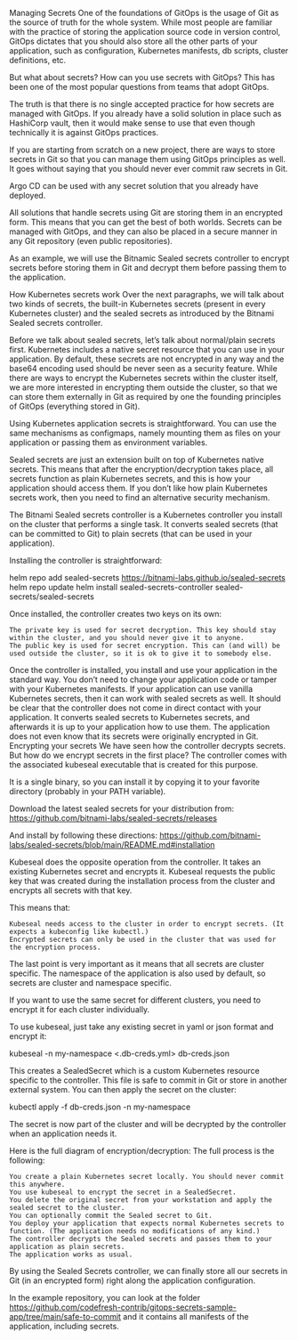 Managing Secrets
One of the foundations of GitOps is the usage of Git as the source of truth for the whole system. While most people are familiar with the practice of storing the application source code in version control, GitOps dictates that you should also store all the other parts of your application, such as configuration, Kubernetes manifests, db scripts, cluster definitions, etc.

But what about secrets? How can you use secrets with GitOps? This has been one of the most popular questions from teams that adopt GitOps.

The truth is that there is no single accepted practice for how secrets are managed with GitOps. If you already have a solid solution in place such as HashiCorp vault, then it would make sense to use that even though technically it is against GitOps practices.

If you are starting from scratch on a new project, there are ways to store secrets in Git so that you can manage them using GitOps principles as well. It goes without saying that you should never ever commit raw secrets in Git.

Argo CD can be used with any secret solution that you already have deployed.

All solutions that handle secrets using Git are storing them in an encrypted form. This means that you can get the best of both worlds. Secrets can be managed with GitOps, and they can also be placed in a secure manner in any Git repository (even public repositories).

As an example, we will use the Bitnamic Sealed secrets controller to encrypt secrets before storing them in Git and decrypt them before passing them to the application.

How Kubernetes secrets work
Over the next paragraphs, we will talk about two kinds of secrets, the built-in Kubernetes secrets (present in every Kubernetes cluster) and the sealed secrets as introduced by the Bitnami Sealed secrets controller.

Before we talk about sealed secrets, let’s talk about normal/plain secrets first. Kubernetes includes a native secret resource that you can use in your application. By default, these secrets are not encrypted in any way and the base64 encoding used should be never seen as a security feature. While there are ways to encrypt the Kubernetes secrets within the cluster itself, we are more interested in encrypting them outside the cluster, so that we can store them externally in Git as required by one the founding principles of GitOps (everything stored in Git).

Using Kubernetes application secrets is straightforward. You can use the same mechanisms as configmaps, namely mounting them as files on your application or passing them as environment variables.

Sealed secrets are just an extension built on top of Kubernetes native secrets. This means that after the encryption/decryption takes place, all secrets function as plain Kubernetes secrets, and this is how your application should access them. If you don’t like how plain Kubernetes secrets work, then you need to find an alternative security mechanism.

The Bitnami Sealed secrets controller is a Kubernetes controller you install on the cluster that performs a single task. It converts sealed secrets (that can be committed to Git) to plain secrets (that can be used in your application).

Installing the controller is straightforward:

helm repo add sealed-secrets https://bitnami-labs.github.io/sealed-secrets
helm repo update
helm install sealed-secrets-controller sealed-secrets/sealed-secrets

Once installed, the controller creates two keys on its own:

    The private key is used for secret decryption. This key should stay within the cluster, and you should never give it to anyone.
    The public key is used for secret encryption. This can (and will) be used outside the cluster, so it is ok to give it to somebody else.


Once the controller is installed, you install and use your application in the standard way. You don’t need to change your application code or tamper with your Kubernetes manifests. If your application can use vanilla Kubernetes secrets, then it can work with sealed secrets as well.
It should be clear that the controller does not come in direct contact with your application. It converts sealed secrets to Kubernetes secrets, and afterwards it is up to your application how to use them. The application does not even know that its secrets were originally encrypted in Git.
Encrypting your secrets
We have seen how the controller decrypts secrets. But how do we encrypt secrets in the first place? The controller comes with the associated kubeseal executable that is created for this purpose.

It is a single binary, so you can install it by copying it to your favorite directory (probably in your PATH variable).

Download the latest sealed secrets for your distribution from: https://github.com/bitnami-labs/sealed-secrets/releases 

And install by following these directions:
https://github.com/bitnami-labs/sealed-secrets/blob/main/README.md#installation

Kubeseal does the opposite operation from the controller. It takes an existing Kubernetes secret and encrypts it. Kubeseal requests the public key that was created during the installation process from the cluster and encrypts all secrets with that key.

This means that:

    Kubeseal needs access to the cluster in order to encrypt secrets. (It expects a kubeconfig like kubectl.)
    Encrypted secrets can only be used in the cluster that was used for the encryption process.


The last point is very important as it means that all secrets are cluster specific. 
The namespace of the application is also used by default, so secrets are cluster and namespace specific.

If you want to use the same secret for different clusters, you need to encrypt it for each cluster individually.

To use kubeseal, just take any existing secret in yaml or json format and encrypt it:

kubeseal -n my-namespace <.db-creds.yml> db-creds.json

This creates a SealedSecret which is a custom Kubernetes resource specific to the controller. This file is safe to commit in Git or store in another external system.
You can then apply the secret on the cluster:

kubectl apply -f db-creds.json -n my-namespace

The secret is now part of the cluster and will be decrypted by the controller when an application needs it.

Here is the full diagram of encryption/decryption:
The full process is the following:

    You create a plain Kubernetes secret locally. You should never commit this anywhere.
    You use kubeseal to encrypt the secret in a SealedSecret.
    You delete the original secret from your workstation and apply the sealed secret to the cluster.
    You can optionally commit the Sealed secret to Git.
    You deploy your application that expects normal Kubernetes secrets to function. (The application needs no modifications of any kind.)
    The controller decrypts the Sealed secrets and passes them to your application as plain secrets.
    The application works as usual.

By using the Sealed Secrets controller, we can finally store all our secrets in Git (in an encrypted form) right along the application configuration.

In the example repository, you can look at the folder https://github.com/codefresh-contrib/gitops-secrets-sample-app/tree/main/safe-to-commit and it contains all manifests of the application, including secrets.